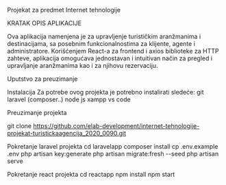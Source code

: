 Projekat za predmet Internet tehnologije

KRATAK OPIS APLIKACIJE

Ova aplikacija namenjena je za upravljenje turističkim aranžmanima i destinacijama, sa posebnim funkcionalnostima za klijente, agente i administratore. Korišćenjem React-a za frontend i axios biblioteke za HTTP zahteve, aplikacija omogućava jednostavan i intuitivan način za pregled i upravljanje aranžmanima kao i za njihovu rezervaciju.

Uputstvo za preuzimanje

Instalacija
Za potrebe ovog projekta je potrebno instalirati sledeće:
git
laravel (composer..)
node js
xampp
vs code

Preuzimanje projekta

  git clone https://github.com/elab-development/internet-tehnologije-projekat-turistickaagencija_2020_0090.git

Pokretanje laravel projekta
  cd laravelapp
  composer install
  cp .env.example .env
  php artisan key:generate
  php artisan migrate:fresh --seed
  php artisan serve
  
Pokretanje react projekta
cd reactapp
npm install
npm start